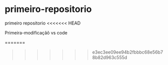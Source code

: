 # primeiro-repositorio
primeiro repositorio 
<<<<<<< HEAD

Primeira-modificaçãõ
vs code

=======
>>>>>>> e3ec3ee09ee94b2fbbbc68e56b78b82d963c555d
